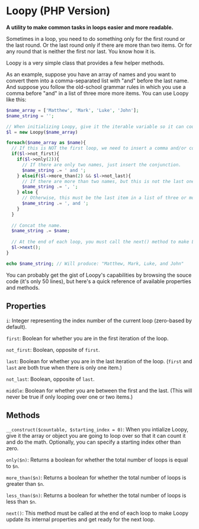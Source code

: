 # Loopy (PHP Version)
**A utility to make common tasks in loops easier and more readable.**

Sometimes in a loop, you need to do something only for the first round or the last round. Or the last round only if there are more than two items. Or for any round that is neither the first nor last. You know how it is.

Loopy is a very simple class that provides a few helper methods.

As an example, suppose you have an array of names and you want to convert them into a comma-separated list with "and" before the last name. And suppose you follow the old-school grammar rules in which you use a comma before "and" in a list of three more more items. You can use Loopy like this:

```php
$name_array = ['Matthew', 'Mark', 'Luke', 'John'];
$name_string = '';

// When initializing Loopy, give it the iterable variable so it can count the items.
$l = new Loopy($name_array)

foreach($name_array as $name){
  // If this is NOT the first loop, we need to insert a comma and/or conjunction.
  if($l->not_first){
    if($l->only(2)){
      // If there are only two names, just insert the conjunction.
      $name_string .= ' and ';
    } elseif($l->more_than(2) && $l->not_last){
      // If there are more than two names, but this is not the last one, insert a comma.
      $name_string .= ', ';
    } else {
      // Otherwise, this must be the last item in a list of three or more. Insert comma and conjunction.
      $name_string .= ', and ';
    }
  }
  
  // Concat the name.
  $name_string .= $name;
  
  // At the end of each loop, you must call the next() method to make Loopy update its internal properties.
  $l->next();
}

echo $name_string; // Will produce: "Matthew, Mark, Luke, and John"
```

You can probably get the gist of Loopy's capabilities by browsing the souce code (it's only 50 lines), but here's a quick reference of available properties and methods.

## Properties
`i`: Integer representing the index number of the current loop (zero-based by default).

`first`: Boolean for whether you are in the first iteration of the loop.

`not_first`: Boolean, opposite of `first`.

`last`: Boolean for whether you are in the last iteration of the loop. (`first` and `last` are both true when there is only one item.)

`not_last`: Boolean, opposite of `last`.

`middle`: Boolean for whether you are between the first and the last. (This will never be true if only looping over one or two items.)

## Methods
`__construct($countable, $starting_index = 0)`: When you intialize Loopy, give it the array or object you are going to loop over so that it can count it and do the math. Optionally, you can specify a starting index other than zero.

`only($n)`: Returns a boolean for whether the total number of loops is equal to `$n`.

`more_than($n)`: Returns a boolean for whether the total number of loops is greater than `$n`.

`less_than($n)`: Returns a boolean for whether the total number of loops is less than `$n`.

`next()`: This method must be called at the end of each loop to make Loopy update its internal properties and get ready for the next loop.
